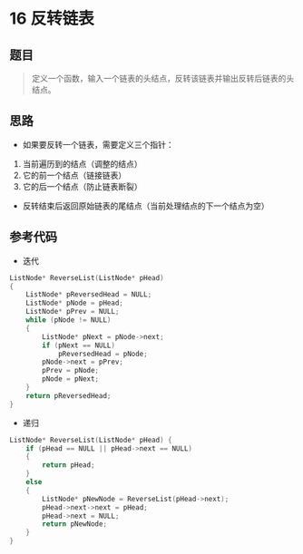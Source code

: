 # 16 反转链表
## 题目
> 定义一个函数，输入一个链表的头结点，反转该链表并输出反转后链表的头结点。

## 思路
* 如果要反转一个链表，需要定义三个指针：
1. 当前遍历到的结点（调整的结点）
2. 它的前一个结点（链接链表）
3. 它的后一个结点（防止链表断裂）
* 反转结束后返回原始链表的尾结点（当前处理结点的下一个结点为空）

## 参考代码
* 迭代
```C++
ListNode* ReverseList(ListNode* pHead)
{
    ListNode* pReversedHead = NULL;
    ListNode* pNode = pHead;
    ListNode* pPrev = NULL;
    while (pNode != NULL)
    {
        ListNode* pNext = pNode->next;
        if (pNext == NULL)
            pReversedHead = pNode;
        pNode->next = pPrev;
        pPrev = pNode;
        pNode = pNext;
    }
    return pReversedHead;
}
```
* 递归
```C++
ListNode* ReverseList(ListNode* pHead) {
    if (pHead == NULL || pHead->next == NULL)
    {
        return pHead;
    }
    else
    {
        ListNode* pNewNode = ReverseList(pHead->next);
        pHead->next->next = pHead;
        pHead->next = NULL;
        return pNewNode;
    }
}
```